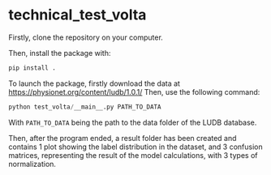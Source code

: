 # technical_test_volta

Firstly, clone the repository on your computer.
  
Then, install the package with:

```python
pip install .
```

To launch the package, firstly download the data at https://physionet.org/content/ludb/1.0.1/
Then, use the following command:

```python
python test_volta/__main__.py PATH_TO_DATA
```

With `PATH_TO_DATA` being the path to the data folder of the LUDB database.

Then, after the program ended, a result folder has been created and contains 1 plot showing the label distribution in the dataset, and 3 confusion matrices, representing the result of the model calculations, with 3 types of normalization.
